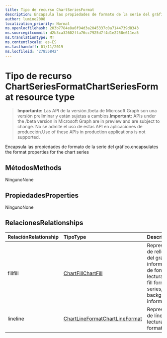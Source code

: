 ```yaml
---
title: Tipo de recurso ChartSeriesFormat
description: Encapsula las propiedades de formato de la serie del gráfico.
author: lumine2008
localization_priority: Normal
ms.openlocfilehash: 203b7784e8a6f94d3a2045337c0a7144739d8343
ms.sourcegitcommit: d2b3ca32602ffa76cc7925d7f4d1e2258e611ea5
ms.translationtype: MT
ms.contentlocale: es-ES
ms.lasthandoff: 01/11/2019
ms.locfileid: "27855842"
---
```

# <a name="chartseriesformat-resource-type"></a><span data-ttu-id="6a209-103">Tipo de recurso ChartSeriesFormat</span><span class="sxs-lookup"><span data-stu-id="6a209-103">ChartSeriesFormat resource type</span></span>

> <span data-ttu-id="6a209-104">**Importante:** Las API de la versión /beta de Microsoft Graph son una versión preliminar y están sujetas a cambios.</span><span class="sxs-lookup"><span data-stu-id="6a209-104">**Important:** APIs under the /beta version in Microsoft Graph are in preview and are subject to change.</span></span> <span data-ttu-id="6a209-105">No se admite el uso de estas API en aplicaciones de producción.</span><span class="sxs-lookup"><span data-stu-id="6a209-105">Use of these APIs in production applications is not supported.</span></span>

<span data-ttu-id="6a209-106">Encapsula las propiedades de formato de la serie del gráfico.</span><span class="sxs-lookup"><span data-stu-id="6a209-106">encapsulates the format properties for the chart series</span></span>


## <a name="methods"></a><span data-ttu-id="6a209-107">Métodos</span><span class="sxs-lookup"><span data-stu-id="6a209-107">Methods</span></span>
<span data-ttu-id="6a209-108">Ninguno</span><span class="sxs-lookup"><span data-stu-id="6a209-108">None</span></span>

## <a name="properties"></a><span data-ttu-id="6a209-109">Propiedades</span><span class="sxs-lookup"><span data-stu-id="6a209-109">Properties</span></span>
<span data-ttu-id="6a209-110">Ninguno</span><span class="sxs-lookup"><span data-stu-id="6a209-110">None</span></span>

## <a name="relationships"></a><span data-ttu-id="6a209-111">Relaciones</span><span class="sxs-lookup"><span data-stu-id="6a209-111">Relationships</span></span>
| <span data-ttu-id="6a209-112">Relación</span><span class="sxs-lookup"><span data-stu-id="6a209-112">Relationship</span></span> | <span data-ttu-id="6a209-113">Tipo</span><span class="sxs-lookup"><span data-stu-id="6a209-113">Type</span></span>   |<span data-ttu-id="6a209-114">Descripción</span><span class="sxs-lookup"><span data-stu-id="6a209-114">Description</span></span>|
|:---------------|:--------|:----------|
|<span data-ttu-id="6a209-115">fill</span><span class="sxs-lookup"><span data-stu-id="6a209-115">fill</span></span>|[<span data-ttu-id="6a209-116">ChartFill</span><span class="sxs-lookup"><span data-stu-id="6a209-116">ChartFill</span></span>](chartfill.md)|<span data-ttu-id="6a209-p102">Representa el formato de relleno de una serie del gráfico, que incluye información del formato de fondo. Solo lectura.</span><span class="sxs-lookup"><span data-stu-id="6a209-p102">Represents the fill format of a chart series, which includes background formating information. Read-only.</span></span>|
|<span data-ttu-id="6a209-119">line</span><span class="sxs-lookup"><span data-stu-id="6a209-119">line</span></span>|[<span data-ttu-id="6a209-120">ChartLineFormat</span><span class="sxs-lookup"><span data-stu-id="6a209-120">ChartLineFormat</span></span>](chartlineformat.md)|<span data-ttu-id="6a209-p103">Representa el formato de línea. Solo lectura.</span><span class="sxs-lookup"><span data-stu-id="6a209-p103">Represents line formatting. Read-only.</span></span>|

<!-- uuid: 8fcb5dbc-d5aa-4681-8e31-b001d5168d79
2015-10-25 14:57:30 UTC -->
<!-- {
  "type": "#page.annotation",
  "description": "ChartSeriesFormat resource",
  "keywords": "",
  "section": "documentation",
  "tocPath": ""
}-->
